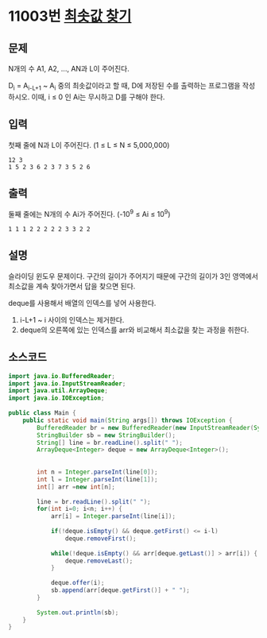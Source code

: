# 11003번 [최솟값 찾기](https://www.acmicpc.net/problem/11003)

## 문제
N개의 수 A1, A2, ..., AN과 L이 주어진다.

D<sub>i</sub> = A<sub>i-L+1</sub> ~ A<sub>i</sub> 중의 최솟값이라고 할 때, D에 저장된 수를 출력하는 프로그램을 작성하시오. 이때, i ≤ 0 인 Ai는 무시하고 D를 구해야 한다.
## 입력
첫째 줄에 N과 L이 주어진다. (1 ≤ L ≤ N ≤ 5,000,000)


```
12 3
1 5 2 3 6 2 3 7 3 5 2 6
```
## 출력
둘째 줄에는 N개의 수 Ai가 주어진다. (-10<sup>9</sup> ≤ Ai ≤ 10<sup>9</sup>)
```
1 1 1 2 2 2 2 2 3 3 2 2
```
## 설명
슬라이딩 윈도우 문제이다.
구간의 길이가 주어지기 때문에 구간의 길이가 3인 영역에서 최소값을 계속 찾아가면서 답을 찾으면 된다.

deque를 사용해서 배열의 인덱스를 넣어 사용한다.
1. i-L+1 ~ i 사이의 인덱스는 제거한다.
2. deque의 오른쪽에 있는 인덱스를 arr와 비교해서 최소값을 찾는 과정을 취한다.

## 소스코드

```java
import java.io.BufferedReader;
import java.io.InputStreamReader;
import java.util.ArrayDeque;
import java.io.IOException;
 
public class Main { 
	public static void main(String args[]) throws IOException {
		BufferedReader br = new BufferedReader(new InputStreamReader(System.in));
		StringBuilder sb = new StringBuilder();
		String[] line = br.readLine().split(" ");
		ArrayDeque<Integer> deque = new ArrayDeque<Integer>();
		
		
		int n = Integer.parseInt(line[0]);
		int l = Integer.parseInt(line[1]);
		int[] arr =new int[n];
		
		line = br.readLine().split(" ");
		for(int i=0; i<n; i++) {
			arr[i] = Integer.parseInt(line[i]);
			
			if(!deque.isEmpty() && deque.getFirst() <= i-l)
				deque.removeFirst();
			
			while(!deque.isEmpty() && arr[deque.getLast()] > arr[i]) {
				deque.removeLast();
			}
			
			deque.offer(i);
			sb.append(arr[deque.getFirst()] + " ");
		}
		
		System.out.println(sb);
	}
}

```


